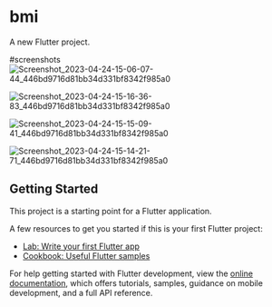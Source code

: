 # bmi

A new Flutter project.

#screenshots
![Screenshot_2023-04-24-15-06-07-44_446bd9716d81bb34d331bf8342f985a0](https://user-images.githubusercontent.com/122053978/233979116-0e64d829-bae2-4707-a86e-263f1908b682.jpg)

![Screenshot_2023-04-24-15-16-36-83_446bd9716d81bb34d331bf8342f985a0](https://user-images.githubusercontent.com/122053978/233979172-b4211c39-cebc-4e77-a237-7fc09d1cd18f.jpg)

![Screenshot_2023-04-24-15-15-09-41_446bd9716d81bb34d331bf8342f985a0](https://user-images.githubusercontent.com/122053978/233979197-4133753e-3e0d-44f2-a952-b6292107e6a0.jpg)

![Screenshot_2023-04-24-15-14-21-71_446bd9716d81bb34d331bf8342f985a0](https://user-images.githubusercontent.com/122053978/233979217-6f7dd27f-7fc0-49c9-8475-395e837ae302.jpg)

## Getting Started

This project is a starting point for a Flutter application.

A few resources to get you started if this is your first Flutter project:

- [Lab: Write your first Flutter app](https://docs.flutter.dev/get-started/codelab)
- [Cookbook: Useful Flutter samples](https://docs.flutter.dev/cookbook)

For help getting started with Flutter development, view the
[online documentation](https://docs.flutter.dev/), which offers tutorials,
samples, guidance on mobile development, and a full API reference.
